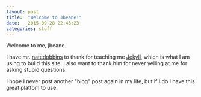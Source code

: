```yaml
---
layout: post
title:  "Welcome to Jbeane!"
date:   2015-09-28 22:43:23
categories: stuff
---
```

Welcome to me, jbeane. 

I have mr. [natedobbins][natedobbins] to thank for teaching me [Jekyll][jekyll], which is what I am using to build this site. I also want to thank him for never yelling at me for asking stupid questions.

I hope I never post another "blog" post again in my life, but if I do I have this great platfom to use.

[jekyll]:      http://jekyllrb.com
[natedobbins]:   http://www.natedobbins.net
